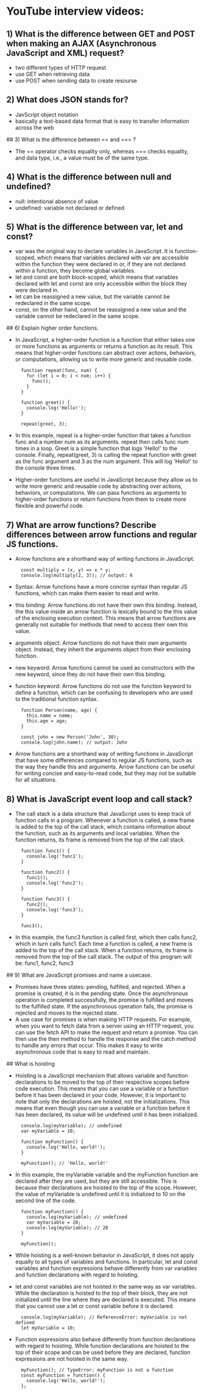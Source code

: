 # YouTube interview videos:

## 1) What is the difference between GET and POST when making an AJAX (Asynchronous JavaScript and XML) request?

- two different types of HTTP request
- use GET when retrieving data
- use POST when sending data to create resourse

## 2) What does JSON stands for?

- JavScript object notation
- basically a text-based data format that is easy to transfer information across the web

## 3) What is the difference between == and === ?

- The == operator checks equality only, whereas === checks equality, and data type, i.e., a value must be of the same type.

## 4) What is the difference between null and undefined?

- null: intentional absence of value
- undefined: variable not declared or defined

## 5) What is the difference between var, let and const?

- var was the original way to declare variables in JavaScript. It is function-scoped, which means that variables declared with var are accessible within the function they were declared in or, if they are not declared within a function, they become global variables.
- let and const are both block-scoped, which means that variables declared with let and const are only accessible within the block they were declared in.
- let can be reassigned a new value, but the variable cannot be redeclared in the same scope.
- const, on the other hand, cannot be reassigned a new value and the variable cannot be redeclared in the same scope.

## 6) Explain higher order functions.

- In JavaScript, a higher-order function is a function that either takes one or more functions as arguments or returns a function as its result. This means that higher-order functions can abstract over actions, behaviors, or computations, allowing us to write more generic and reusable code.

        function repeat(func, num) {
          for (let i = 0; i < num; i++) {
            func();
          }
        }

        function greet() {
          console.log('Hello!');
        }

        repeat(greet, 3);

- In this example, repeat is a higher-order function that takes a function func and a number num as its arguments. repeat then calls func num times in a loop. Greet is a simple function that logs 'Hello!' to the console. Finally, repeat(greet, 3) is calling the repeat function with greet as the func argument and 3 as the num argument. This will log 'Hello!' to the console three times.
- Higher-order functions are useful in JavaScript because they allow us to write more generic and reusable code by abstracting over actions, behaviors, or computations. We can pass functions as arguments to higher-order functions or return functions from them to create more flexible and powerful code.

## 7) What are arrow functions? Describe differences between arrow functions and regular JS functions.

- Arrow functions are a shorthand way of writing functions in JavaScript.

        const multiply = (x, y) => x * y;
        console.log(multiply(2, 3)); // output: 6

- Syntax: Arrow functions have a more concise syntax than regular JS functions, which can make them easier to read and write.
- this binding: Arrow functions do not have their own this binding. Instead, the this value inside an arrow function is lexically bound to the this value of the enclosing execution context. This means that arrow functions are generally not suitable for methods that need to access their own this value.
- arguments object: Arrow functions do not have their own arguments object. Instead, they inherit the arguments object from their enclosing function.
- new keyword: Arrow functions cannot be used as constructors with the new keyword, since they do not have their own this binding.
- function keyword: Arrow functions do not use the function keyword to define a function, which can be confusing to developers who are used to the traditional function syntax.

        function Person(name, age) {
          this.name = name;
          this.age = age;
        }

        const john = new Person('John', 30);
        console.log(john.name); // output: John

- Arrow functions are a shorthand way of writing functions in JavaScript that have some differences compared to regular JS functions, such as the way they handle this and arguments. Arrow functions can be useful for writing concise and easy-to-read code, but they may not be suitable for all situations.

## 8) What is JavaScript event loop and call stack?

- The call stack is a data structure that JavaScript uses to keep track of function calls in a program. Whenever a function is called, a new frame is added to the top of the call stack, which contains information about the function, such as its arguments and local variables. When the function returns, its frame is removed from the top of the call stack.

        function func1() {
          console.log('func1');
        }

        function func2() {
          func1();
          console.log('func2');
        }

        function func3() {
          func2();
          console.log('func3');
        }

        func3();

- In this example, the func3 function is called first, which then calls func2, which in turn calls func1. Each time a function is called, a new frame is added to the top of the call stack. When a function returns, its frame is removed from the top of the call stack. The output of this program will be: func1, func2, func3

## 9) What are JavaScript promises and name a usecase.

- Promises have three states: pending, fulfilled, and rejected. When a promise is created, it is in the pending state. Once the asynchronous operation is completed successfully, the promise is fulfilled and moves to the fulfilled state. If the asynchronous operation fails, the promise is rejected and moves to the rejected state.
- A use case for promises is when making HTTP requests. For example, when you want to fetch data from a server using an HTTP request, you can use the fetch API to make the request and return a promise. You can then use the then method to handle the response and the catch method to handle any errors that occur. This makes it easy to write asynchronous code that is easy to read and maintain.

## What is hoisting

- Hoisting is a JavaScript mechanism that allows variable and function declarations to be moved to the top of their respective scopes before code execution. This means that you can use a variable or a function before it has been declared in your code. However, it is important to note that only the declarations are hoisted, not the initializations. This means that even though you can use a variable or a function before it has been declared, its value will be undefined until it has been initialized.

        console.log(myVariable); // undefined
        var myVariable = 10;

        function myFunction() {
          console.log('Hello, world!');
        }

        myFunction(); // 'Hello, world!'

- In this example, the myVariable variable and the myFunction function are declared after they are used, but they are still accessible. This is because their declarations are hoisted to the top of the scope. However, the value of myVariable is undefined until it is initialized to 10 on the second line of the code.

        function myFunction() {
          console.log(myVariable); // undefined
          var myVariable = 20;
          console.log(myVariable); // 20
        }

        myFunction();

- While hoisting is a well-known behavior in JavaScript, it does not apply equally to all types of variables and functions. In particular, let and const variables and function expressions behave differently from var variables and function declarations with regard to hoisting.
- let and const variables are not hoisted in the same way as var variables. While the declaration is hoisted to the top of their block, they are not initialized until the line where they are declared is executed. This means that you cannot use a let or const variable before it is declared.

        console.log(myVariable); // ReferenceError: myVariable is not defined
        let myVariable = 10;

- Function expressions also behave differently from function declarations with regard to hoisting. While function declarations are hoisted to the top of their scope and can be used before they are declared, function expressions are not hoisted in the same way.

        myFunction(); // TypeError: myFunction is not a function
        const myFunction = function() {
          console.log('Hello, world!');
        };
